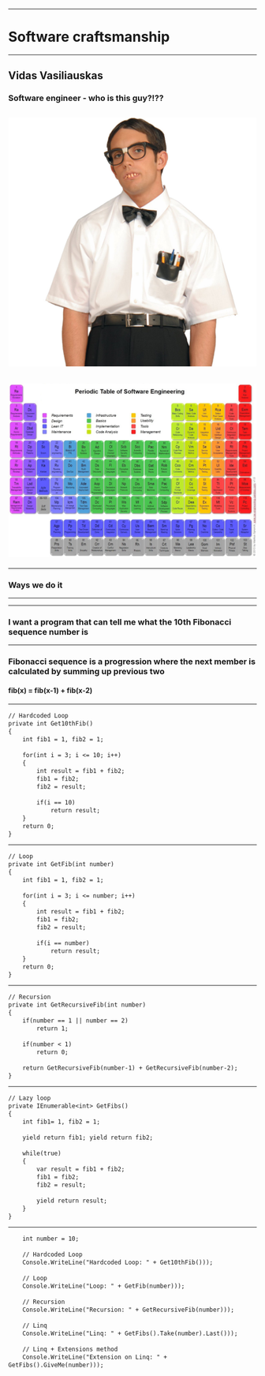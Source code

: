 ***
# Software craftsmanship
***
Vidas Vasiliauskas
---
### Software engineer - who is this guy?!??
![Alt text](images/nerd.jpg)
---
![Alt text](images/chemistry.jpg)
---
***
### Ways we do it
***
---
### I want a program that can tell me what the 10th Fibonacci sequence number is
---
### **Fibonacci sequence** is a progression where the next member is calculated by summing up previous two
#### **fib(x) = fib(x-1) + fib(x-2)**
---
```
// Hardcoded Loop
private int Get10thFib()
{
	int fib1 = 1, fib2 = 1;
	
	for(int i = 3; i <= 10; i++)
	{
		int result = fib1 + fib2;
		fib1 = fib2;
		fib2 = result;
		
		if(i == 10)
			return result;
	}
	return 0;
}
```
---
```
// Loop
private int GetFib(int number)
{
	int fib1 = 1, fib2 = 1;
	
	for(int i = 3; i <= number; i++)
	{
		int result = fib1 + fib2;
		fib1 = fib2;
		fib2 = result;
		
		if(i == number)
			return result;
	}
	return 0;
}
```
---
```
// Recursion
private int GetRecursiveFib(int number)
{
    if(number == 1 || number == 2)
		return 1;
		
	if(number < 1)
		return 0;
	
	return GetRecursiveFib(number-1) + GetRecursiveFib(number-2);
}
```
---
```
// Lazy loop
private IEnumerable<int> GetFibs()
{
    int fib1= 1, fib2 = 1;
	
	yield return fib1; yield return fib2;
	
	while(true)
	{
		var result = fib1 + fib2;
		fib1 = fib2;
		fib2 = result;
		
		yield return result;
	}
}
```
---
```
	int number = 10;	

	// Hardcoded Loop
	Console.WriteLine("Hardcoded Loop: " + Get10thFib()));
	
	// Loop
	Console.WriteLine("Loop: " + GetFib(number)));
	
	// Recursion
	Console.WriteLine("Recursion: " + GetRecursiveFib(number)));
	
	// Linq
	Console.WriteLine("Linq: " + GetFibs().Take(number).Last()));
	
	// Linq + Extensions method
	Console.WriteLine("Extension on Linq: " + GetFibs().GiveMe(number)));	
```
